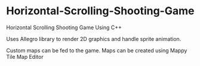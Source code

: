 # Horizontal-Scrolling-Shooting-Game
Horizontal Scrolling Shooting Game Using C++

Uses Allegro library to render 2D graphics and handle sprite animation.

Custom maps can be fed to the game. Maps can be created using Mappy Tile Map Editor
